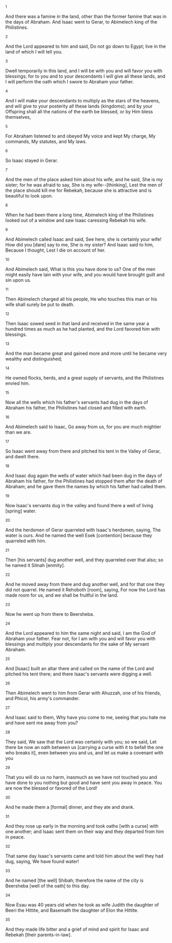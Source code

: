 <sup>1</sup> 

And there was a famine in the land, other than the former famine that was in the days of Abraham. And Isaac went to Gerar, to Abimelech king of the Philistines. 

<sup>2</sup> 

And the Lord appeared to him and said, Do not go down to Egypt; live in the land of which I will tell you. 

<sup>3</sup> 

Dwell temporarily in this land, and I will be with you and will favor you with blessings; for to you and to your descendants I will give all these lands, and I will perform the oath which I swore to Abraham your father. 

<sup>4</sup> 

And I will make your descendants to multiply as the stars of the heavens, and will give to your posterity all these lands (kingdoms); and by your Offspring shall all the nations of the earth be blessed, or by Him bless themselves, 

<sup>5</sup> 

For Abraham listened to and obeyed My voice and kept My charge, My commands, My statutes, and My laws. 

<sup>6</sup> 

So Isaac stayed in Gerar. 

<sup>7</sup> 

And the men of the place asked him about his wife, and he said, She is my sister; for he was afraid to say, She is my wife--[thinking], Lest the men of the place should kill me for Rebekah, because she is attractive and is beautiful to look upon. 

<sup>8</sup> 

When he had been there a long time, Abimelech king of the Philistines looked out of a window and saw Isaac caressing Rebekah his wife. 

<sup>9</sup> 

And Abimelech called Isaac and said, See here, she is certainly your wife! How did you [dare] say to me, She is my sister? And Isaac said to him, Because I thought, Lest I die on account of her. 

<sup>10</sup> 

And Abimelech said, What is this you have done to us? One of the men might easily have lain with your wife, and you would have brought guilt and sin upon us. 

<sup>11</sup> 

Then Abimelech charged all his people, He who touches this man or his wife shall surely be put to death. 

<sup>12</sup> 

Then Isaac sowed seed in that land and received in the same year a hundred times as much as he had planted, and the Lord favored him with blessings. 

<sup>13</sup> 

And the man became great and gained more and more until he became very wealthy and distinguished; 

<sup>14</sup> 

He owned flocks, herds, and a great supply of servants, and the Philistines envied him. 

<sup>15</sup> 

Now all the wells which his father's servants had dug in the days of Abraham his father, the Philistines had closed and filled with earth. 

<sup>16</sup> 

And Abimelech said to Isaac, Go away from us, for you are much mightier than we are. 

<sup>17</sup> 

So Isaac went away from there and pitched his tent in the Valley of Gerar, and dwelt there. 

<sup>18</sup> 

And Isaac dug again the wells of water which had been dug in the days of Abraham his father, for the Philistines had stopped them after the death of Abraham; and he gave them the names by which his father had called them. 

<sup>19</sup> 

Now Isaac's servants dug in the valley and found there a well of living [spring] water. 

<sup>20</sup> 

And the herdsmen of Gerar quarreled with Isaac's herdsmen, saying, The water is ours. And he named the well Esek [contention] because they quarreled with him. 

<sup>21</sup> 

Then [his servants] dug another well, and they quarreled over that also; so he named it Sitnah [enmity]. 

<sup>22</sup> 

And he moved away from there and dug another well, and for that one they did not quarrel. He named it Rehoboth [room], saying, For now the Lord has made room for us, and we shall be fruitful in the land. 

<sup>23</sup> 

Now he went up from there to Beersheba. 

<sup>24</sup> 

And the Lord appeared to him the same night and said, I am the God of Abraham your father. Fear not, for I am with you and will favor you with blessings and multiply your descendants for the sake of My servant Abraham. 

<sup>25</sup> 

And [Isaac] built an altar there and called on the name of the Lord and pitched his tent there; and there Isaac's servants were digging a well. 

<sup>26</sup> 

Then Abimelech went to him from Gerar with Ahuzzah, one of his friends, and Phicol, his army's commander. 

<sup>27</sup> 

And Isaac said to them, Why have you come to me, seeing that you hate me and have sent me away from you? 

<sup>28</sup> 

They said, We saw that the Lord was certainly with you; so we said, Let there be now an oath between us [carrying a curse with it to befall the one who breaks it], even between you and us, and let us make a covenant with you 

<sup>29</sup> 

That you will do us no harm, inasmuch as we have not touched you and have done to you nothing but good and have sent you away in peace. You are now the blessed or favored of the Lord! 

<sup>30</sup> 

And he made them a [formal] dinner, and they ate and drank. 

<sup>31</sup> 

And they rose up early in the morning and took oaths [with a curse] with one another; and Isaac sent them on their way and they departed from him in peace. 

<sup>32</sup> 

That same day Isaac's servants came and told him about the well they had dug, saying, We have found water! 

<sup>33</sup> 

And he named [the well] Shibah; therefore the name of the city is Beersheba [well of the oath] to this day. 

<sup>34</sup> 

Now Esau was 40 years old when he took as wife Judith the daughter of Beeri the Hittite, and Basemath the daughter of Elon the Hittite. 

<sup>35</sup> 

And they made life bitter and a grief of mind and spirit for Isaac and Rebekah [their parents-in-law].